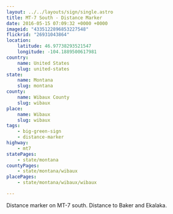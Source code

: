 ```yaml
---
layout: ../../layouts/sign/single.astro
title: MT-7 South - Distance Marker
date: 2016-05-15 07:09:32 +0000 +0000
imageid: "4335122896853227548"
flickrid: "26931043864"
location:
    latitude: 46.97738293521547
    longitude: -104.1889500617981
country:
    name: United States
    slug: united-states
state:
    name: Montana
    slug: montana
county:
    name: Wibaux County
    slug: wibaux
place:
    name: Wibaux
    slug: wibaux
tags:
    - big-green-sign
    - distance-marker
highway:
    - mt7
statePages:
    - state/montana
countyPages:
    - state/montana/wibaux
placePages:
    - state/montana/wibaux/wibaux

---
```

Distance marker on MT-7 south.  Distance to Baker and Ekalaka.